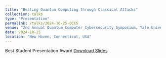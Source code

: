 ```yaml
---
title: "Beating Quantum Computing through Classical Attacks"
collection: talks
type: "Presentation"
permalink: /talks/2024-10-25-QCCS
venue: "2nd Annual Quantum Computer Cybersecurity Symposium, Yale University"
date: 2024-10-25
location: "New Haven, Connecticut, USA"
---
```

Best Student Presentation Award
[Download Slides](https://Siyi-06.github.io/files/2024-10-25-QCCS.pptx)
